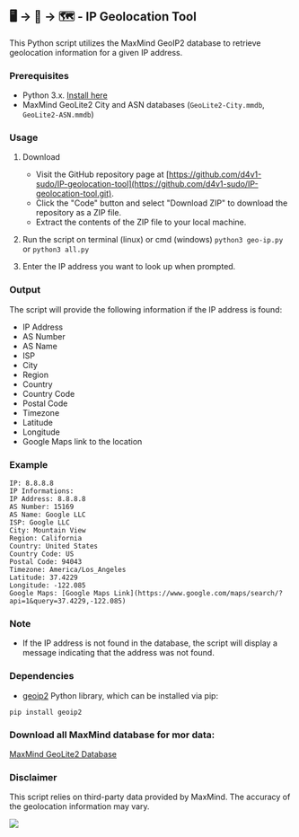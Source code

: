 ## 🖥️ → 🔎 → 🗺️ - IP Geolocation Tool

This Python script utilizes the MaxMind GeoIP2 database to retrieve geolocation information for a given IP address.

### Prerequisites
- Python 3.x. [Install here](python.org)
- MaxMind GeoLite2 City and ASN databases (`GeoLite2-City.mmdb`, `GeoLite2-ASN.mmdb`)

### Usage
1. Download
    - Visit the GitHub repository page at [https://github.com/d4v1-sudo/IP-geolocation-tool](https://github.com/d4v1-sudo/IP-geolocation-tool.git).
    - Click the "Code" button and select "Download ZIP" to download the repository as a ZIP file.
    - Extract the contents of the ZIP file to your local machine.

2. Run the script on terminal (linux) or cmd (windows)
    ```python3 geo-ip.py```
    or
    ```python3 all.py```
3. Enter the IP address you want to look up when prompted.

### Output
The script will provide the following information if the IP address is found:
- IP Address
- AS Number
- AS Name
- ISP
- City
- Region
- Country
- Country Code
- Postal Code
- Timezone
- Latitude
- Longitude
- Google Maps link to the location

### Example
```
IP: 8.8.8.8
IP Informations:
IP Address: 8.8.8.8
AS Number: 15169
AS Name: Google LLC
ISP: Google LLC
City: Mountain View
Region: California
Country: United States
Country Code: US
Postal Code: 94043
Timezone: America/Los_Angeles
Latitude: 37.4229
Longitude: -122.085
Google Maps: [Google Maps Link](https://www.google.com/maps/search/?api=1&query=37.4229,-122.085)
```

### Note
- If the IP address is not found in the database, the script will display a message indicating that the address was not found.

### Dependencies
- [geoip2](https://pypi.org/project/geoip2/) Python library, which can be installed via pip:

```
pip install geoip2
```
### Download all MaxMind database for mor data:

[MaxMind GeoLite2 Database](https://github.com/P3TERX/GeoLite.mmdb)

### Disclaimer
This script relies on third-party data provided by MaxMind. The accuracy of the geolocation information may vary.

<a href="https://visitorbadge.io/status?path=https%3A%2F%2Fgithub.com%2Fd4v1-sudo%2FIP-geolocation-tool"><img src="https://api.visitorbadge.io/api/visitors?path=https%3A%2F%2Fgithub.com%2Fd4v1-sudo%2FIP-geolocation-tool&label=Thanks%20for%20dropping%20in&labelColor=%23000000&countColor=%23FFFFFF" /></a>
